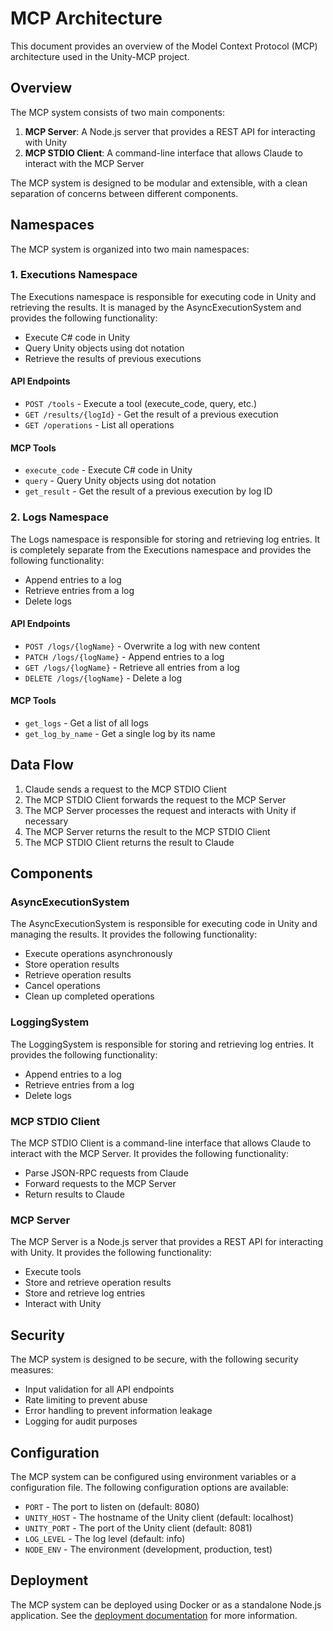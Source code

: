 # MCP Architecture

This document provides an overview of the Model Context Protocol (MCP) architecture used in the Unity-MCP project.

## Overview

The MCP system consists of two main components:

1. **MCP Server**: A Node.js server that provides a REST API for interacting with Unity
2. **MCP STDIO Client**: A command-line interface that allows Claude to interact with the MCP Server

The MCP system is designed to be modular and extensible, with a clean separation of concerns between different components.

## Namespaces

The MCP system is organized into two main namespaces:

### 1. Executions Namespace

The Executions namespace is responsible for executing code in Unity and retrieving the results. It is managed by the AsyncExecutionSystem and provides the following functionality:

- Execute C# code in Unity
- Query Unity objects using dot notation
- Retrieve the results of previous executions

#### API Endpoints

- `POST /tools` - Execute a tool (execute_code, query, etc.)
- `GET /results/{logId}` - Get the result of a previous execution
- `GET /operations` - List all operations

#### MCP Tools

- `execute_code` - Execute C# code in Unity
- `query` - Query Unity objects using dot notation
- `get_result` - Get the result of a previous execution by log ID

### 2. Logs Namespace

The Logs namespace is responsible for storing and retrieving log entries. It is completely separate from the Executions namespace and provides the following functionality:

- Append entries to a log
- Retrieve entries from a log
- Delete logs

#### API Endpoints

- `POST /logs/{logName}` - Overwrite a log with new content
- `PATCH /logs/{logName}` - Append entries to a log
- `GET /logs/{logName}` - Retrieve all entries from a log
- `DELETE /logs/{logName}` - Delete a log

#### MCP Tools

- `get_logs` - Get a list of all logs
- `get_log_by_name` - Get a single log by its name

## Data Flow

1. Claude sends a request to the MCP STDIO Client
2. The MCP STDIO Client forwards the request to the MCP Server
3. The MCP Server processes the request and interacts with Unity if necessary
4. The MCP Server returns the result to the MCP STDIO Client
5. The MCP STDIO Client returns the result to Claude

## Components

### AsyncExecutionSystem

The AsyncExecutionSystem is responsible for executing code in Unity and managing the results. It provides the following functionality:

- Execute operations asynchronously
- Store operation results
- Retrieve operation results
- Cancel operations
- Clean up completed operations

### LoggingSystem

The LoggingSystem is responsible for storing and retrieving log entries. It provides the following functionality:

- Append entries to a log
- Retrieve entries from a log
- Delete logs

### MCP STDIO Client

The MCP STDIO Client is a command-line interface that allows Claude to interact with the MCP Server. It provides the following functionality:

- Parse JSON-RPC requests from Claude
- Forward requests to the MCP Server
- Return results to Claude

### MCP Server

The MCP Server is a Node.js server that provides a REST API for interacting with Unity. It provides the following functionality:

- Execute tools
- Store and retrieve operation results
- Store and retrieve log entries
- Interact with Unity

## Security

The MCP system is designed to be secure, with the following security measures:

- Input validation for all API endpoints
- Rate limiting to prevent abuse
- Error handling to prevent information leakage
- Logging for audit purposes

## Configuration

The MCP system can be configured using environment variables or a configuration file. The following configuration options are available:

- `PORT` - The port to listen on (default: 8080)
- `UNITY_HOST` - The hostname of the Unity client (default: localhost)
- `UNITY_PORT` - The port of the Unity client (default: 8081)
- `LOG_LEVEL` - The log level (default: info)
- `NODE_ENV` - The environment (development, production, test)

## Deployment

The MCP system can be deployed using Docker or as a standalone Node.js application. See the [deployment documentation](deployment.md) for more information.

